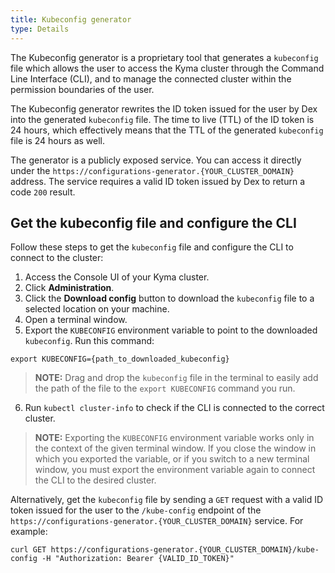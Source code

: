 ```yaml
---
title: Kubeconfig generator
type: Details
---
```


The Kubeconfig generator is a proprietary tool that generates a `kubeconfig` file which allows the user to access the Kyma cluster through the Command Line Interface (CLI), and to manage the connected cluster within the permission boundaries of the user.

The Kubeconfig generator rewrites the ID token issued for the user by Dex into the generated `kubeconfig` file. The time to live (TTL) of the ID token is 24 hours, which effectively means that the TTL of the generated `kubeconfig` file is 24 hours as well.

The generator is a publicly exposed service. You can access it directly under the `https://configurations-generator.{YOUR_CLUSTER_DOMAIN}` address. The service requires a valid ID token issued by Dex to return a code `200` result.

## Get the kubeconfig file and configure the CLI

Follow these steps to get the `kubeconfig` file and configure the CLI to connect to the cluster:

1. Access the Console UI of your Kyma cluster.
2. Click **Administration**.
3. Click the **Download config** button to download the `kubeconfig` file to a selected location on your machine.
4. Open a terminal window.
5. Export the `KUBECONFIG` environment variable to point to the downloaded `kubeconfig`. Run this command:
  ```
  export KUBECONFIG={path_to_downloaded_kubeconfig}
  ```
  >**NOTE:** Drag and drop the `kubeconfig` file in the terminal to easily add the path of the file to the `export KUBECONFIG` command you run.

6. Run `kubectl cluster-info` to check if the CLI is connected to the correct cluster.

>**NOTE:** Exporting the `KUBECONFIG` environment variable works only in the context of the given terminal window. If you close the window in which you exported the variable, or if you switch to a new terminal window, you must export the environment variable again to connect the CLI to the desired cluster.

Alternatively, get the `kubeconfig` file by sending a `GET` request with a valid ID token issued for the user to the `/kube-config` endpoint of the `https://configurations-generator.{YOUR_CLUSTER_DOMAIN}` service. For example:
```
curl GET https://configurations-generator.{YOUR_CLUSTER_DOMAIN}/kube-config -H "Authorization: Bearer {VALID_ID_TOKEN}"
```
